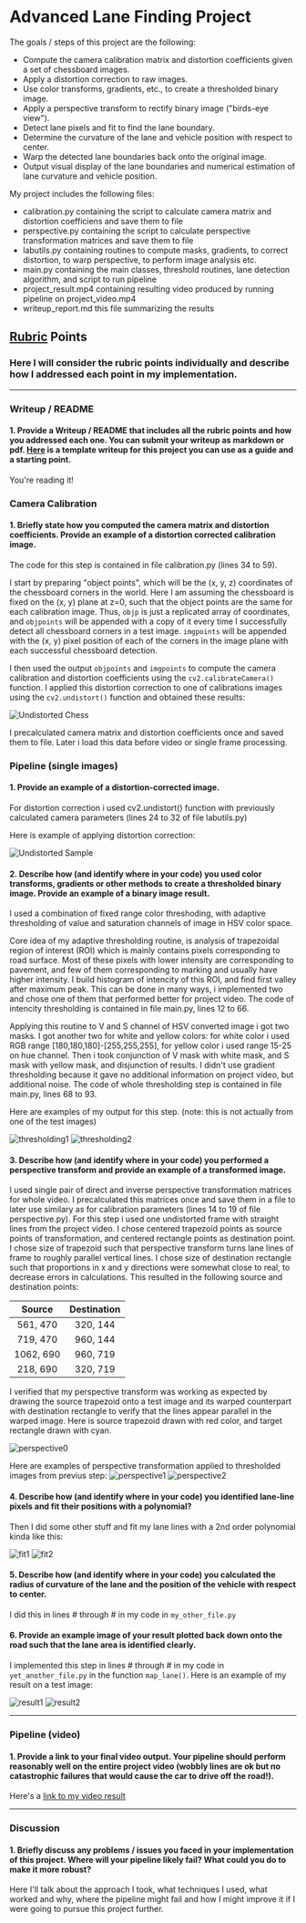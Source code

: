 # **Advanced Lane Finding Project**

The goals / steps of this project are the following:

* Compute the camera calibration matrix and distortion coefficients given a set of chessboard images.
* Apply a distortion correction to raw images.
* Use color transforms, gradients, etc., to create a thresholded binary image.
* Apply a perspective transform to rectify binary image ("birds-eye view").
* Detect lane pixels and fit to find the lane boundary.
* Determine the curvature of the lane and vehicle position with respect to center.
* Warp the detected lane boundaries back onto the original image.
* Output visual display of the lane boundaries and numerical estimation of lane curvature and vehicle position.

[//]: # (Image References)

[undistortedChess]: ./examples/undistort_chess.png "Undistorted Chess"
[undistortedSample]: ./examples/undistort_sample.png "Undistorted Sample"
[thresholding1]: ./examples/thresholding1.png "Binary Example 1"
[thresholding2]: ./examples/thresholding2.png "Binary Example 2"
[perspective0]: ./examples/perspective1.png "Perspective"
[perspective1]: ./examples/perspective1.png "Perspective Example 1"
[perspective2]: ./examples/perspective2.png "Perspective Example 2"
[fit1]: ./examples/perspective1.png "Fit Example 1"
[fit2]: ./examples/perspective2.png "Fit Example 2"
[result1]: ./examples/result1.png "Result Example 1"
[result2]: ./examples/result2.png "Result Example 2"
[video1]: ./project_result.mp4 "Video"

My project includes the following files:
* calibration.py containing the script to calculate camera matrix and distortion coefficiens and save them to file
* perspective.py containing the script to calculate perspective transformation matrices and save them to file
* labutils.py containing routines to compute masks, gradients, to correct distortion, to warp perspective, to perform image analysis etc. 
* main.py containing the main classes, threshold routines, lane detection algorithm, and script to run pipeline
* project_result.mp4 containing resulting video produced by running pipeline on project_video.mp4
* writeup_report.md this file summarizing the results

## [Rubric](https://review.udacity.com/#!/rubrics/571/view) Points
### Here I will consider the rubric points individually and describe how I addressed each point in my implementation.  

---
### Writeup / README

#### 1. Provide a Writeup / README that includes all the rubric points and how you addressed each one.  You can submit your writeup as markdown or pdf.  [Here](https://github.com/udacity/CarND-Advanced-Lane-Lines/blob/master/writeup_template.md) is a template writeup for this project you can use as a guide and a starting point.  

You're reading it!

### Camera Calibration

#### 1. Briefly state how you computed the camera matrix and distortion coefficients. Provide an example of a distortion corrected calibration image.

The code for this step is contained in file calibration.py (lines 34 to 59).  

I start by preparing "object points", which will be the (x, y, z) coordinates of the chessboard corners in the world. Here I am assuming the chessboard is fixed on the (x, y) plane at z=0, such that the object points are the same for each calibration image.  Thus, `objp` is just a replicated array of coordinates, and `objpoints` will be appended with a copy of it every time I successfully detect all chessboard corners in a test image.  `imgpoints` will be appended with the (x, y) pixel position of each of the corners in the image plane with each successful chessboard detection.  

I then used the output `objpoints` and `imgpoints` to compute the camera calibration and distortion coefficients using the `cv2.calibrateCamera()` function.  I applied this distortion correction to one of calibrations images using the `cv2.undistort()` function and obtained these results: 

![Undistorted Chess][undistortedChess]

I precalculated camera matrix and distortion coefficients once and saved them to file. Later i load this data before video or single frame processing.

### Pipeline (single images)

#### 1. Provide an example of a distortion-corrected image.

For distortion correction i used cv2.undistort() function with previously calculated camera parameters (lines 24 to 32 of file labutils.py) 

Here is example of applying distortion correction:

![Undistorted Sample][undistortedSample]


#### 2. Describe how (and identify where in your code) you used color transforms, gradients or other methods to create a thresholded binary image.  Provide an example of a binary image result.

I used a combination of fixed range color threshoding, with adaptive thresholding of value and saturation channels of image in HSV color space.

Core idea of my adaptive thresholding routine, is analysis of trapezoidal region of interest (ROI) which is mainly contains pixels corresponding to road surface. 
Most of these pixels with lower intensity are corresponding to pavement, and few of them corresponding to marking and usually have higher intensity.
I build histogram of intencity of this ROI, and find first valley after maximum peak.
This can be done in many ways, i implemented two and chose one of them that performed better for project video. The code of intencity thresholding is contained in file main.py, lines 12 to 66.

Applying this routine to V and S channel of HSV converted image i got two masks. 
I got another two for white and yellow colors: for white color i used RGB range [180,180,180]-[255,255,255], for yellow color i used range 15-25 on hue channel.
Then i took conjunction of V mask with white mask, and S mask with yellow mask, and disjunction of results.
I didn't use gradient thresholding because it gave no additional information on project video, but additional noise.
The code of whole thresholding step is contained in file main.py, lines 68 to 93.

Here are examples of my output for this step.  (note: this is not actually from one of the test images)

![thresholding1][thresholding1]
![thresholding2][thresholding2]

#### 3. Describe how (and identify where in your code) you performed a perspective transform and provide an example of a transformed image.

I used single pair of direct and inverse perspective transformation matrices for whole video. 
I precalculated this matrices once and save them in a file to later use similary as for calibration parameters (lines 14 to 19 of file perspective.py). 
For this step i used one undistorted frame with straight lines from the project video. I chose centered trapezoid points as source points of transformation, and centered rectangle points as destination point.
I chose size of trapezoid such that perspective transform turns lane lines of frame to roughly parallel vertical lines.
I chose size of destination rectangle such that proportions in x and y directions were somewhat close to real, to decrease errors in calculations.
This resulted in the following source and destination points:

| Source        | Destination   | 
|:-------------:|:-------------:| 
|  561, 470     | 320, 144      | 
|  719, 470     | 960, 144      |
| 1062, 690     | 960, 719      |
|  218, 690     | 320, 719      |

I verified that my perspective transform was working as expected by drawing the source trapezoid onto a test image and its warped counterpart with destination rectangle to verify that the lines appear parallel in the warped image.
Here is source trapezoid drawn with red color, and target rectangle drawn with cyan.

![perspective0][perspective0]

Here are examples of perspective transformation applied to thresholded images from previus step:
![perspective1][perspective1]
![perspective2][perspective2]


#### 4. Describe how (and identify where in your code) you identified lane-line pixels and fit their positions with a polynomial?

Then I did some other stuff and fit my lane lines with a 2nd order polynomial kinda like this:

![fit1][fit1]
![fit2][fit2]

#### 5. Describe how (and identify where in your code) you calculated the radius of curvature of the lane and the position of the vehicle with respect to center.

I did this in lines # through # in my code in `my_other_file.py`

#### 6. Provide an example image of your result plotted back down onto the road such that the lane area is identified clearly.

I implemented this step in lines # through # in my code in `yet_another_file.py` in the function `map_lane()`.  Here is an example of my result on a test image:

![result1][result1]
![result2][result2]

---

### Pipeline (video)

#### 1. Provide a link to your final video output.  Your pipeline should perform reasonably well on the entire project video (wobbly lines are ok but no catastrophic failures that would cause the car to drive off the road!).

Here's a [link to my video result](./project_result.mp4)

---

### Discussion

#### 1. Briefly discuss any problems / issues you faced in your implementation of this project.  Where will your pipeline likely fail?  What could you do to make it more robust?

Here I'll talk about the approach I took, what techniques I used, what worked and why, where the pipeline might fail and how I might improve it if I were going to pursue this project further.  

